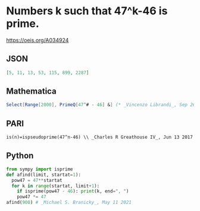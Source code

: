 # Numbers k such that 47^k\-46 is prime\.
https://oeis.org/A034924
## JSON
```JSON
[5, 11, 13, 53, 115, 899, 2287]
```
## Mathematica
```Mathematica
Select[Range[2000], PrimeQ[47^# - 46] &] (* _Vincenzo Librandi_, Sep 26 2012 *)
```
## PARI
```PARI
is(n)=ispseudoprime(47^n-46) \\ _Charles R Greathouse IV_, Jun 13 2017
```
## Python
```Python
from sympy import isprime
def afind(limit, startat=1):
  pow47 = 47**startat
  for k in range(startat, limit+1):
    if isprime(pow47 - 46): print(k, end=", ")
    pow47 *= 47
afind(900) # _Michael S. Branicky_, May 11 2021
```
